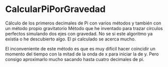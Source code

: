 # CalcularPiPorGravedad
Cálculo de los primeros decimales de Pi con varios métodos y también con un método propio gravitatorio
Método que he inventado para trazar círculos perfectos simulando dos ejes con gravedad.
No se si este algoritmo ya existía o he descubierto algo. El pi calculado se acerca mucho.

El inconveniente de este método es que es muy difícil hacer coincidir un momento del tiempo con la mitad de la onda de x para iniciar la de y. Pero consigo aproximarlo mucho sacando hasta cuatro decimales de pi.
